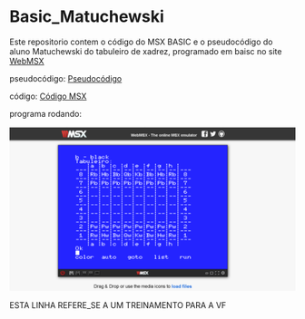 # Basic_Matuchewski
Este repositorio contem o código do MSX BASIC e o pseudocódigo do aluno Matuchewski do tabuleiro de xadrez, programado em baisc no site [WebMSX](https://webmsx.org/)

pseudocódigo:
[Pseudocódigo](https://github.com/ProgramacaoEE2020/Basic_Matuchewski/blob/master/codigos/pseudocodigoXADREZ_MATUCHEWSKI.txt)

código: 
[Código MSX](https://github.com/ProgramacaoEE2020/Basic_Matuchewski/blob/master/codigos/Codigo%20do%20programa%20Xadrez%20MSX_MATUCHEWSKI.txt)

programa rodando:

![](https://github.com/ProgramacaoEE2020/Basic_Matuchewski/blob/master/Resultado%20do%20programa%20MSX_MATUCHEWSKI.png)

ESTA LINHA REFERE_SE A UM TREINAMENTO PARA A VF
